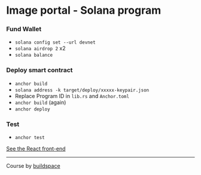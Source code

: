 # Image portal - Solana program

### Fund Wallet

- `solana config set --url devnet`
- `solana airdrop 2` x2
- `solana balance`

### Deploy smart contract

- `anchor build`
- `solana address -k target/deploy/xxxxx-keypair.json`
- Replace Program ID in `lib.rs` and `Anchor.toml`
- `anchor build` (again)
- `anchor deploy`

### Test

- `anchor test`

[See the React front-end](https://github.com/KevinFiorentino/react-solana-portal)

---

Course by [buildspace](https://buildspace.so/p/build-solana-web3-app)
